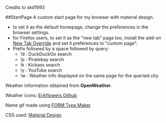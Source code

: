 

Credits to skd1993

##StartPage
A custom start page for my browser with material design.

* to set it as the default homepage, change the preferences in the browser settings.
* for Firefox users, to set it as the "new tab" page too, install the add-on [New Tab Override](https://addons.mozilla.org/en-US/firefox/addon/new-tab-override/) and set it preferences to "custom page".
* Prefix followed by a space followed by query: 
	* !d : DuckDuckGo search 
	* !p : Piratebay search
	* !k : Kickass search
	* !y : YouTube search
	* !w : Weather info displayed on the same page for the queried city.
	
Weather information obtained from **OpenWeather**.

Weather icons: [Erikflowers Github](http://erikflowers.github.io/)

Name gif made using [FORM Type Maker](https://formtypemaker.appspot.com/)

CSS used: [Material Design](http://fezvrasta.github.io/bootstrap-material-design/bootstrap-elements.html)


